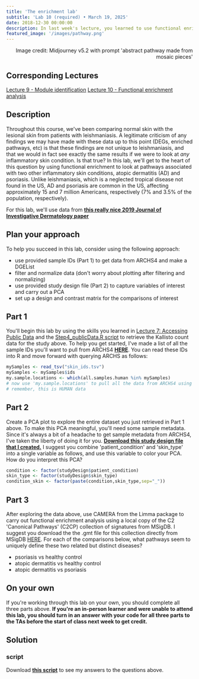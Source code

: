 ```yaml
---
title: 'The enrichment lab'
subtitle: 'Lab 10 (required) • March 19, 2025'
date: 2018-12-30 00:00:00
description: In last week's lecture, you learned to use functional enrichment tools like GO and GSEA to identify themes in your RNA-seq data.  In this lab, we'll put these important skills to the test!
featured_image: '/images/pathway.png'
---
```


<div style="text-align: right"> Image credit: Midjourney v5.2 with prompt 'abstract pathway made from mosaic pieces' </div>

## Corresponding Lectures

[Lecture 9 - Module identification](https://diytranscriptomics.com/project/lecture-09)
[Lecture 10 - Functional enrichment analysis](https://diytranscriptomics.com/project/lecture-10)

## Description

Throughout this course, we've been comparing normal skin with the lesional skin from patients with leishmaniasis.  A legitimate criticism of any findings we may have made with these data up to this point (DEGs, enriched pathways, etc) is that these findings are not unique to leishmaniasis, and that we would in fact see exactly the same results if we were to look at *any* inflammatory skin condition.  Is that true?  In this lab, we'll get to the heart of this question by using functional enrichment to look at pathways associated with two other inflammatory skin conditions, atopic dermatitis (AD) and psoriasis.  Unlike leishmaniasis, which is a neglected tropical disease not found in the US, AD and psoriasis are common in the US, affecting approximately 15 and 7 million Americans, respectively (7% and 3.5% of the population, respectively).

For this lab, we'll use data from **[this really nice 2019 Journal of Investigative Dermatology paper](https://doi.org/10.1016/j.jid.2018.12.018)**


## Plan your approach

To help you succeed in this lab, consider using the following approach:

* use provided sample IDs (Part 1) to get data from ARCHS4 and make a DGEList
* filter and normalize data (don't worry about plotting after filtering and normalizing)
* use provided study design file (Part 2) to capture variables of interest and carry out a PCA
* set up a design and contrast matrix for the comparisons of interest


## Part 1

You'll begin this lab by using the skills you learned in [Lecture 7: Accessing Public Data](https://diytranscriptomics.com/project/lecture-07) and the [Step4_publicData.R script](https://diytranscriptomics.com/scripts) to retrieve the Kallisto count data for the study above.  To help you get started, I've made a list of all the sample IDs you'll want to pull from ARCHS4 **[HERE](https://DIYtranscriptomics.github.io/Data/files/skin_ids.tsv)**.  You can read these IDs into R and move forward with querying ARCHS as follows:

```r
mySamples <- read_tsv("skin_ids.tsv")
mySamples <- mySamples$ids
my.sample.locations <- which(all.samples.human %in% mySamples)
# now use 'my.sample.locations' to pull all the data from ARCHS4 using the Step 7 script
# remember, this is HUMAN data

```

## Part 2

Create a PCA plot to explore the entire dataset you just retrieved in Part 1 above.  To make this PCA meaningful, you'll need some sample metadata.  Since it's always a bit of a headache to get sample metadata from ARCHS4, I've taken the liberty of doing it for you.  **[Download this study design file that I created.](https://DIYtranscriptomics.github.io/Data/files/studydesign_lab11.txt)**  I suggest you combine 'patient_condition' and 'skin_type' into a single variable as follows, and use this variable to color your PCA.  How do you interpret this PCA?

```r
condition <- factor(studyDesign$patient_condition)
skin_type <- factor(studyDesign$skin_type)
condition_skin <- factor(paste(condition,skin_type,sep="_"))

```

## Part 3

After exploring the data above, use CAMERA from the Limma package to carry out functional enrichment analysis using a local copy of the C2 'Canonical Pathways' (C2CP) collection of signatures from MSigDB.  I suggest you download the the .gmt file for this collection directly from MSigDB [HERE](https://www.gsea-msigdb.org/gsea/msigdb/download_file.jsp?filePath=/msigdb/release/2023.2.Hs/c2.cgp.v2023.2.Hs.symbols.gmt).  For each of the comparisons below, what pathways seem to uniquely define these two related but distinct diseases?

* psoriasis vs healthy control
* atopic dermatitis vs healthy control
* atopic dermatitis vs psoriasis

## On your own

If you're working through this lab on your own, you should complete all three parts above. **If you're an in-person learner and were unable to attend this lab, you should turn in an answer with your code for all three parts to the TAs before the start of class next week to get credit.**

## Solution

### script

Download **[this script](https://DIYtranscriptomics.github.io/Code/files/lab11_solution.R)** to see my answers to the questions above.